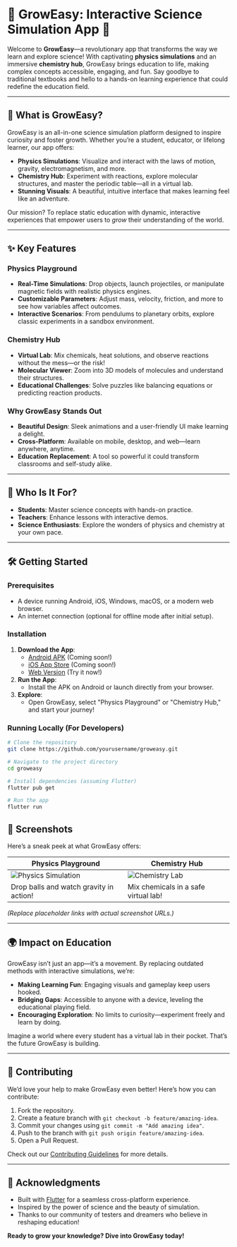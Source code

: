 # 🌟 GrowEasy: Interactive Science Simulation App 🌟

Welcome to **GrowEasy**—a revolutionary app that transforms the way we learn and explore science! With captivating **physics simulations** and an immersive **chemistry hub**, GrowEasy brings education to life, making complex concepts accessible, engaging, and fun. Say goodbye to traditional textbooks and hello to a hands-on learning experience that could redefine the education field.

---

## 🚀 What is GrowEasy?

GrowEasy is an all-in-one science simulation platform designed to inspire curiosity and foster growth. Whether you’re a student, educator, or lifelong learner, our app offers:
- **Physics Simulations**: Visualize and interact with the laws of motion, gravity, electromagnetism, and more.
- **Chemistry Hub**: Experiment with reactions, explore molecular structures, and master the periodic table—all in a virtual lab.
- **Stunning Visuals**: A beautiful, intuitive interface that makes learning feel like an adventure.

Our mission? To replace static education with dynamic, interactive experiences that empower users to *grow* their understanding of the world.

---

## ✨ Key Features

### Physics Playground
- **Real-Time Simulations**: Drop objects, launch projectiles, or manipulate magnetic fields with realistic physics engines.
- **Customizable Parameters**: Adjust mass, velocity, friction, and more to see how variables affect outcomes.
- **Interactive Scenarios**: From pendulums to planetary orbits, explore classic experiments in a sandbox environment.

### Chemistry Hub
- **Virtual Lab**: Mix chemicals, heat solutions, and observe reactions without the mess—or the risk!
- **Molecular Viewer**: Zoom into 3D models of molecules and understand their structures.
- **Educational Challenges**: Solve puzzles like balancing equations or predicting reaction products.

### Why GrowEasy Stands Out
- **Beautiful Design**: Sleek animations and a user-friendly UI make learning a delight.
- **Cross-Platform**: Available on mobile, desktop, and web—learn anywhere, anytime.
- **Education Replacement**: A tool so powerful it could transform classrooms and self-study alike.

---

## 🎯 Who Is It For?
- **Students**: Master science concepts with hands-on practice.
- **Teachers**: Enhance lessons with interactive demos.
- **Science Enthusiasts**: Explore the wonders of physics and chemistry at your own pace.

---

## 🛠️ Getting Started

### Prerequisites
- A device running Android, iOS, Windows, macOS, or a modern web browser.
- An internet connection (optional for offline mode after initial setup).

### Installation
1. **Download the App**:
   - [Android APK](#) (Coming soon!)
   - [iOS App Store](#) (Coming soon!)
   - [Web Version](#) (Try it now!)
2. **Run the App**:
   - Install the APK on Android or launch directly from your browser.
3. **Explore**:
   - Open GrowEasy, select "Physics Playground" or "Chemistry Hub," and start your journey!

### Running Locally (For Developers)
```bash
# Clone the repository
git clone https://github.com/yourusername/groweasy.git

# Navigate to the project directory
cd groweasy

# Install dependencies (assuming Flutter)
flutter pub get

# Run the app
flutter run
```



## 📸 Screenshots

Here’s a sneak peek at what GrowEasy offers:

| Physics Playground | Chemistry Hub |
|--------------------|---------------|
| ![Physics Simulation](https://via.placeholder.com/300x600.png?text=Physics+Simulation) | ![Chemistry Lab](https://via.placeholder.com/300x600.png?text=Chemistry+Hub) |
| Drop balls and watch gravity in action! | Mix chemicals in a safe virtual lab! |

*(Replace placeholder links with actual screenshot URLs.)*

---

## 🌍 Impact on Education

GrowEasy isn’t just an app—it’s a movement. By replacing outdated methods with interactive simulations, we’re:

- **Making Learning Fun**: Engaging visuals and gameplay keep users hooked.
- **Bridging Gaps**: Accessible to anyone with a device, leveling the educational playing field.
- **Encouraging Exploration**: No limits to curiosity—experiment freely and learn by doing.

Imagine a world where every student has a virtual lab in their pocket. That’s the future GrowEasy is building.

---

## 🤝 Contributing

We’d love your help to make GrowEasy even better! Here’s how you can contribute:

1. Fork the repository.
2. Create a feature branch with `git checkout -b feature/amazing-idea`.
3. Commit your changes using `git commit -m "Add amazing idea"`.
4. Push to the branch with `git push origin feature/amazing-idea`.
5. Open a Pull Request.

Check out our [Contributing Guidelines](CONTRIBUTING.md) for more details.

---

## 🌟 Acknowledgments

- Built with [Flutter](https://flutter.dev/) for a seamless cross-platform experience.
- Inspired by the power of science and the beauty of simulation.
- Thanks to our community of testers and dreamers who believe in reshaping education!

**Ready to grow your knowledge? Dive into GrowEasy today!**
